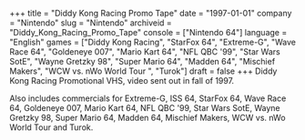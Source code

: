 +++
title = "Diddy Kong Racing Promo Tape"
date = "1997-01-01"
company = "Nintendo"
slug = "Nintendo"
archiveid = "Diddy_Kong_Racing_Promo_Tape"
console = ["Nintendo 64"]
language = "English"
games = ["Diddy Kong Racing", "StarFox 64", "Extreme-G", "Wave Race 64", "Goldeneye 007", "Mario Kart 64", "NFL QBC '99", "Star Wars SotE", "Wayne Gretzky 98", "Super Mario 64", "Madden 64", "Mischief Makers", "WCW vs. nWo World Tour ", "Turok"]
draft = false
+++
Diddy Kong Racing Promotional VHS, video sent out in fall of 1997.

Also includes commercials for Extreme-G, ISS 64, StarFox 64, Wave Race 64, Goldeneye 007, Mario Kart 64, NFL QBC '99, Star Wars SotE, Wayne Gretzky 98, Super Mario 64, Madden 64, Mischief Makers, WCW vs. nWo World Tour and Turok.